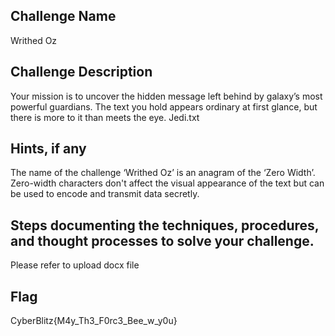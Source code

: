 ## Challenge Name
Writhed Oz

## Challenge Description

Your mission is to uncover the hidden message left behind by galaxy’s most powerful guardians. The text you hold appears ordinary at first glance, but there is more to it than meets the eye.
Jedi.txt

## Hints, if any
The name of the challenge ‘Writhed Oz’ is an anagram of the ‘Zero Width’. 
Zero-width characters don't affect the visual appearance of the text but can be used to encode and transmit data secretly.

## Steps documenting the techniques, procedures, and thought processes to solve your challenge.
Please refer to upload docx file

## Flag
CyberBlitz{M4y_Th3_F0rc3_Bee_w_y0u}
